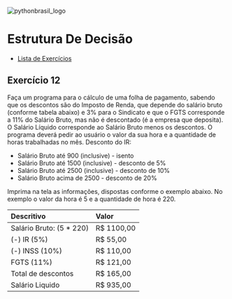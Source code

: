 ![pythonbrasil_logo](https://github.com/MatheusLPolidoro/python_brasil/assets/89528428/7c43d52a-bf1a-4add-9b72-72962962a3f9)

# Estrutura De Decisão 
- [Lista de Exercícios](https://github.com/MatheusLPolidoro/python_brasil)

## Exercício 12

Faça um programa para o cálculo de uma folha de pagamento, sabendo que os descontos são do Imposto de Renda, que depende do salário bruto (conforme tabela abaixo) e 3% para o Sindicato e que o FGTS corresponde a 11% do Salário Bruto, mas não é descontado (é a empresa que deposita). O Salário Líquido corresponde ao Salário Bruto menos os descontos. O programa deverá pedir ao usuário o valor da sua hora e a quantidade de horas trabalhadas no mês.
Desconto do IR:

- Salário Bruto até 900 (inclusive) - isento
- Salário Bruto até 1500 (inclusive) - desconto de 5%
- Salário Bruto até 2500 (inclusive) - desconto de 10%
- Salário Bruto acima de 2500 - desconto de 20%
 
Imprima na tela as informações, dispostas conforme o exemplo abaixo. No exemplo o valor da hora é 5 e a quantidade de hora é 220.

| Descritivo                |         Valor |
|:--------------------------|:--------------| 
|Salário Bruto: (5 * 220)   |     R$ 1100,00|
|(-) IR (5%)                |     R$   55,00|  
|(-) INSS (10%)            |     R$  110,00|
|FGTS (11%)                 |     R$  121,00|
|Total de descontos         |     R$  165,00|
|Salário Liquido            |     R$  935,00|